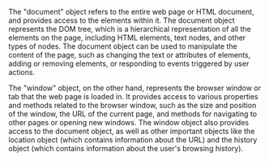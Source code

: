 The "document" object refers to the entire web page or HTML document, and provides access to the elements within it. The document object represents the DOM tree, which is a hierarchical representation of all the elements on the page, including HTML elements, text nodes, and other types of nodes. The document object can be used to manipulate the content of the page, such as changing the text or attributes of elements, adding or removing elements, or responding to events triggered by user actions.

The "window" object, on the other hand, represents the browser window or tab that the web page is loaded in. It provides access to various properties and methods related to the browser window, such as the size and position of the window, the URL of the current page, and methods for navigating to other pages or opening new windows. The window object also provides access to the document object, as well as other important objects like the location object (which contains information about the URL) and the history object (which contains information about the user's browsing history).
